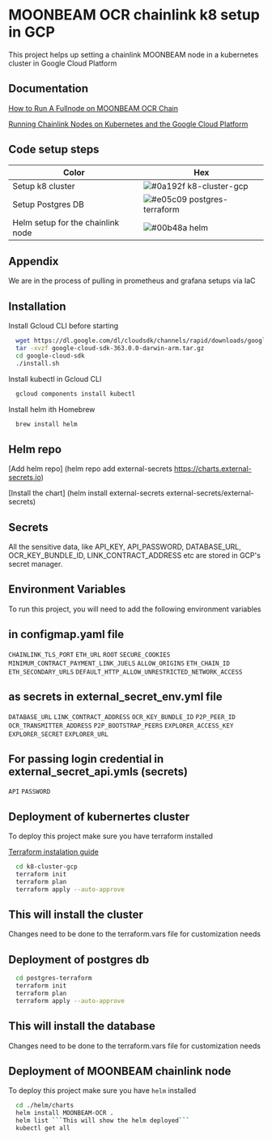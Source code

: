 
# MOONBEAM OCR chainlink k8 setup in GCP

This project helps up setting a chainlink MOONBEAM node in a kubernetes cluster in Google Cloud Platform


## Documentation

[How to Run A Fullnode on MOONBEAM OCR Chain ](https://docs.moonbeam.network/node-operators/oracle-nodes/node-chainlink/)

[Running Chainlink Nodes on Kubernetes and the Google Cloud Platform](https://medium.com/secure-data-links/running-chainlink-nodes-on-kubernetes-and-the-google-cloud-platform-1fab922b3a1a)

## Code setup steps

| Color             | Hex                                                                |
| ----------------- | ------------------------------------------------------------------ |
| Setup k8 cluster | ![#0a192f](https://via.placeholder.com/10/0a192f?text=+) k8-cluster-gcp |
| Setup Postgres DB | ![#e05c09](https://via.placeholder.com/10/e05c09?text=+) postgres-terraform |
| Helm setup for the chainlink node | ![#00b48a](https://via.placeholder.com/10/00b48a?text=+) helm |


## Appendix

We are in the process of pulling in prometheus and grafana setups via IaC


## Installation

Install Gcloud CLI before starting

```bash
  wget https://dl.google.com/dl/cloudsdk/channels/rapid/downloads/google-cloud-sdk-363.0.0-darwin-arm.tar.gz
  tar -xvzf google-cloud-sdk-363.0.0-darwin-arm.tar.gz
  cd google-cloud-sdk
  ./install.sh
```

Install kubectl in Gcloud CLI

```bash
  gcloud components install kubectl
```

Install helm ith Homebrew

```bash
  brew install helm
```

## Helm repo 

[Add helm repo] (helm repo add external-secrets https://charts.external-secrets.io)

[Install the chart] (helm install external-secrets external-secrets/external-secrets)

## Secrets

All the sensitive data, like API_KEY, API_PASSWORD, DATABASE_URL, OCR_KEY_BUNDLE_ID, LINK_CONTRACT_ADDRESS etc are stored in GCP's secret manager.


## Environment Variables

To run this project, you will need to add the following environment variables

## in configmap.yaml file

`CHAINLINK_TLS_PORT`
`ETH_URL`
`ROOT`
`SECURE_COOKIES`
`MINIMUM_CONTRACT_PAYMENT_LINK_JUELS`
`ALLOW_ORIGINS`
`ETH_CHAIN_ID`
`ETH_SECONDARY_URLS`
`DEFAULT_HTTP_ALLOW_UNRESTRICTED_NETWORK_ACCESS`

## as secrets in external_secret_env.yml file

`DATABASE_URL`
`LINK_CONTRACT_ADDRESS`
`OCR_KEY_BUNDLE_ID`
`P2P_PEER_ID`
`OCR_TRANSMITTER_ADDRESS`
`P2P_BOOTSTRAP_PEERS`
`EXPLORER_ACCESS_KEY`
`EXPLORER_SECRET`
`EXPLORER_URL`


## For passing login credential in external_secret_api.ymls (secrets)
  `API`
  `PASSWORD`

## Deployment of kubernertes cluster

To deploy this project make sure you have terraform installed 

[Terraform instalation guide ](https://learn.hashicorp.com/tutorials/terraform/install-cli)


```bash
  cd k8-cluster-gcp
  terraform init
  terraform plan
  terraform apply --auto-approve
```

This will install the cluster
---
Changes need to be done to the terraform.vars file for customization needs

## Deployment of postgres db

```bash
  cd postgres-terraform
  terraform init
  terraform plan
  terraform apply --auto-approve
```

This will install the database
---
Changes need to be done to the terraform.vars file for customization needs

## Deployment of MOONBEAM chainlink node

To deploy this project make sure you have ```helm``` installed 

```bash
  cd ./helm/charts
  helm install MOONBEAM-OCR .
  helm list ```This will show the helm deployed```
  kubectl get all
```
